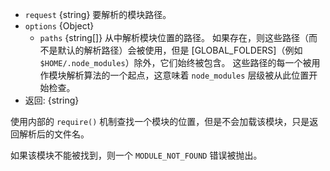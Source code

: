 <!-- YAML
added: v0.3.0
changes:
  - version: v8.9.0
    pr-url: https://github.com/nodejs/node/pull/16397
    description: 选项 `paths` 现在是被支持的。
-->

* `request` {string} 要解析的模块路径。
* `options` {Object}
  * `paths` {string[]} 从中解析模块位置的路径。 
    如果存在，则这些路径（而不是默认的解析路径）会被使用，但是 [GLOBAL_FOLDERS]（例如 `$HOME/.node_modules`）除外，它们始终被包含。 
    这些路径的每一个被用作模块解析算法的一个起点，这意味着 `node_modules` 层级被从此位置开始检查。
* 返回: {string}

使用内部的 `require()` 机制查找一个模块的位置，但是不会加载该模块，只是返回解析后的文件名。

如果该模块不能被找到，则一个 `MODULE_NOT_FOUND` 错误被抛出。

